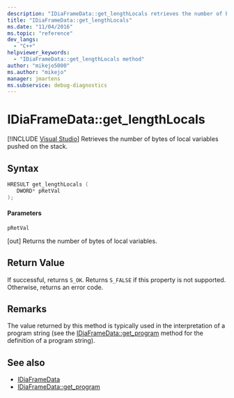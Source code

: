```yaml
---
description: "IDiaFrameData::get_lengthLocals retrieves the number of bytes of local variables pushed on the stack."
title: "IDiaFrameData::get_lengthLocals"
ms.date: "11/04/2016"
ms.topic: "reference"
dev_langs:
  - "C++"
helpviewer_keywords:
  - "IDiaFrameData::get_lengthLocals method"
author: "mikejo5000"
ms.author: "mikejo"
manager: jmartens
ms.subservice: debug-diagnostics
---
```

# IDiaFrameData::get_lengthLocals

 [!INCLUDE [Visual Studio](~/includes/applies-to-version/vs-windows-only.md)]
Retrieves the number of bytes of local variables pushed on the stack.

## Syntax

```C++
HRESULT get_lengthLocals ( 
   DWORD* pRetVal
);
```

#### Parameters
 `pRetVal`

[out] Returns the number of bytes of local variables.

## Return Value
 If successful, returns `S_OK`. Returns `S_FALSE` if this property is not supported. Otherwise, returns an error code.

## Remarks
 The value returned by this method is typically used in the interpretation of a program string (see the [IDiaFrameData::get_program](../../debugger/debug-interface-access/idiaframedata-get-program.md) method for the definition of a program string).

## See also
- [IDiaFrameData](../../debugger/debug-interface-access/idiaframedata.md)
- [IDiaFrameData::get_program](../../debugger/debug-interface-access/idiaframedata-get-program.md)
